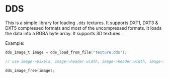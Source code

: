 # DDS
This is a simple library for loading `.dds` textures. It supports DXT1, DXT3 & DXT5 compressed formats and most of the uncompressed formats. It loads the data into a RGBA byte array.
It supports 3D textures.

Example:
```c
dds_image_t image = dds_load_from_file("texture.dds");

// use image->pixels, image->header.width, image->header.width, image->header.depth

dds_image_free(image);

```